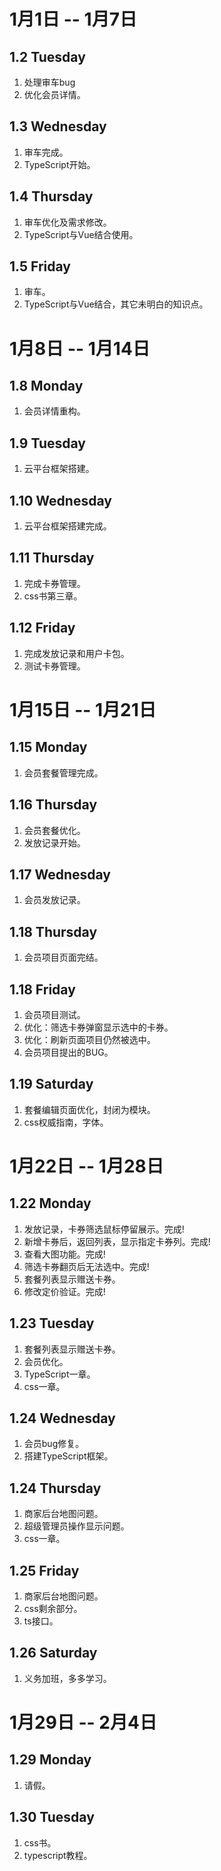 # 1月1日 -- 1月7日

## 1.2 Tuesday
1. 处理审车bug
2. 优化会员详情。

## 1.3 Wednesday
1. 审车完成。
2. TypeScript开始。

## 1.4 Thursday
1. 审车优化及需求修改。
2. TypeScript与Vue结合使用。

## 1.5 Friday
1. 审车。
2. TypeScript与Vue结合，其它未明白的知识点。

# 1月8日 -- 1月14日

## 1.8 Monday
1. 会员详情重构。

## 1.9 Tuesday
1. 云平台框架搭建。

## 1.10 Wednesday
1. 云平台框架搭建完成。

## 1.11 Thursday
1. 完成卡券管理。
2. css书第三章。

## 1.12 Friday
1. 完成发放记录和用户卡包。
2. 测试卡券管理。

# 1月15日 -- 1月21日

## 1.15 Monday
1. 会员套餐管理完成。

## 1.16 Thursday
1. 会员套餐优化。
2. 发放记录开始。

## 1.17 Wednesday
1. 会员发放记录。

## 1.18 Thursday
1. 会员项目页面完结。

## 1.18 Friday
1. 会员项目测试。
2. 优化：筛选卡券弹窗显示选中的卡券。
3. 优化：刷新页面项目仍然被选中。
4. 会员项目提出的BUG。

## 1.19 Saturday
1. 套餐编辑页面优化，封闭为模块。
2. css权威指南，字体。

# 1月22日 -- 1月28日

## 1.22 Monday
1. 发放记录，卡券筛选鼠标停留展示。完成!
2. 新增卡券后，返回列表，显示指定卡券列。完成!
3. 查看大图功能。完成!
4. 筛选卡券翻页后无法选中。完成!
5. 套餐列表显示赠送卡券。
6. 修改定价验证。完成!

## 1.23 Tuesday
1. 套餐列表显示赠送卡券。
2. 会员优化。
3. TypeScript一章。
4. css一章。

## 1.24 Wednesday
1. 会员bug修复。
2. 搭建TypeScript框架。

## 1.24 Thursday
1. 商家后台地图问题。
2. 超级管理员操作显示问题。
3. css一章。

## 1.25 Friday
1. 商家后台地图问题。
2. css剩余部分。
3. ts接口。

## 1.26 Saturday
1. 义务加班，多多学习。

# 1月29日 -- 2月4日

## 1.29 Monday
1. 请假。

## 1.30 Tuesday
1. css书。
2. typescript教程。
